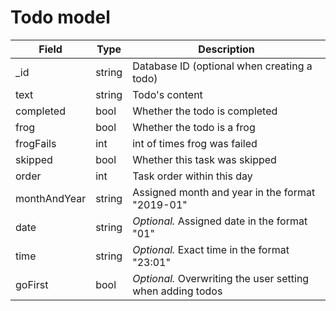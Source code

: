 # Todo model

| Field        | Type    | Description                                                |
| ------------ | ------- | ---------------------------------------------------------- |
| \_id         | string  | Database ID (optional when creating a todo)                |
| text         | string  | Todo's content                                             |
| completed    | bool | Whether the todo is completed                              |
| frog         | bool | Whether the todo is a frog                                 |
| frogFails    | int  | int of times frog was failed                            |
| skipped      | bool | Whether this task was skipped                              |
| order        | int  | Task order within this day                                 |
| monthAndYear | string  | Assigned month and year in the format "2019-01"            |
| date         | string  | _Optional._ Assigned date in the format "01"               |
| time         | string  | _Optional._ Exact time in the format "23:01"               |
| goFirst      | bool | _Optional._ Overwriting the user setting when adding todos |
